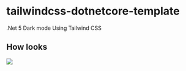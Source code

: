 # tailwindcss-dotnetcore-template
.Net 5 Dark mode Using Tailwind CSS



## How looks
![](https://media.giphy.com/media/1mDpLs8qYAuOwigVcQ/giphy.gif)
